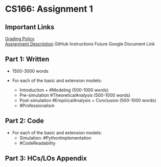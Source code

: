 # CS166: Assignment 1

## Important Links
[Grading Policy](https://docs.google.com/document/d/1faT7fzbG5xfvczURPHvcNt77py9o9VeO_dCU5NkIwZ8/edit#) <br>
[Assignment Description](https://course-resources.minerva.edu/uploaded_files/mu/00301453-8514/-s23--cs166-first-project.pdf.pdf)
GitHub Instructions
Future Google Document Link


## Part 1: Written

* 1500-3000 words

* For each of the basic and extension models:
  * Introduction + #Modeling (500-1000 words)
  * Pre-simulation #TheoreticalAnalysis (500-1000 words)
  * Post-simulation #EmpiricalAnalysis + Conclusion (500-1000 words)
  * #Professionalism

## Part 2: Code
* For each of the basic and extension models:
  * Simulation: #PythonImplementation
  * #CodeReadability


## Part 3: HCs/LOs Appendix
